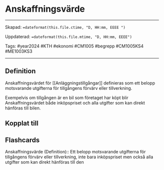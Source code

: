 # Anskaffningsvärde

---

Skapad: `=dateformat(this.file.ctime, "D, HH:mm, EEEE ")`

Uppdaterad: `=dateformat(this.file.mtime, "D, HH:mm, EEEE")`

Tags: #year2024 #KTH #ekonomi #CM1005 #begrepp #CM1005KS4 #ME1003KS3

---

## Definition

Anskaffningsvärdet för [[Anläggningstillgångar]] definieras som ett belopp motsvarande utgifterna för tillgångens förvärv eller tillverkning.

Exempelvis om tillgången är en bil som företaget har köpt blir Anskaffningsvärdet både inköpspriset och alla utgifter som kan direkt hänföras till bilen.

## Kopplat till

## Flashcards

Anskaffningsvärde (Definition):: Ett belopp motsvarande utgifterna för tillgångens förvärv eller tillverkning, inte bara inköpspriset men också alla utgifter som kan direkt hänföras till den
<!--SR:!2024-03-19,11,276!2024-03-15,10,276-->
